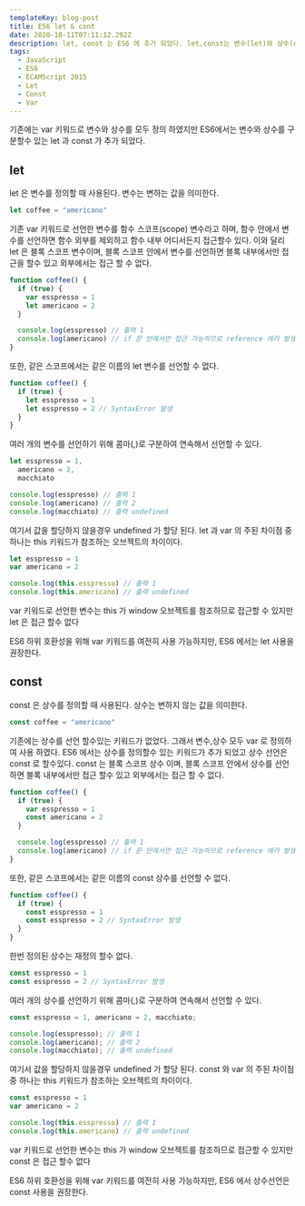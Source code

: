 ```yaml
---
templateKey: blog-post
title: ES6 let & cont
date: 2020-10-11T07:11:12.292Z
description: let, const 는 ES6 에 추가 되었다. let,const는 변수(let)와 상수(const)를 구분 하여 정의할때 사용 된다.
tags:
  - JavaScript
  - ES6
  - ECAMScript 2015
  - Let
  - Const
  - Var
---
```


기존에는 var 키워드로 변수와 상수를 모두 정의 하였지만 ES6에서는 변수와 상수를 구분할수 있는 let 과 const 가 추가 되었다.

## let

let 은 변수를 정의할 때 사용된다.
변수는 변하는 값을 의미한다.

```javascript
let coffee = "americano"
```

기존 var 키워드로 선언한 변수를 함수 스코프(scope) 변수라고 하며, 함수 안에서 변수를 선언하면 함수 외부를 제외하고 함수 내부 어디서든지 접근할수 있다. 이와 달리 let 은 블록 스코프 변수이며, 블록 스코프 안에서 변수를 선언하면 블록 내부에서만 접근을 할수 있고 외부에서는 접근 할 수 없다.

```javascript
function coffee() {
  if (true) {
    var esspresso = 1
    let americano = 2
  }

  console.log(esspresso) // 출력 1
  console.log(americano) // if 문 안에서만 접근 가능하므로 reference 에러 발생
}
```

또한, 같은 스코프에서는 같은 이름의 let 변수를 선언할 수 없다.

```javascript
function coffee() {
  if (true) {
    let esspresso = 1
    let esspresso = 2 // SyntaxError 발생
  }
}
```

여러 개의 변수를 선언하기 위해 콤마(,)로 구분하여 연속해서 선언할 수 있다.

```javascript
let esspresso = 1,
  americano = 2,
  macchiato

console.log(esspresso) // 출력 1
console.log(americano) // 출력 2
console.log(macchiato) // 출력 undefined
```

여기서 값을 할당하지 않을경우 undefined 가 할당 된다.
let 과 var 의 주된 차이점 중 하나는 this 키워드가 참조하는 오브젝트의 차이이다.

```javascript
let esspresso = 1
var americano = 2

console.log(this.esspresso) // 출력 1
console.log(this.americano) // 출력 undefined
```

var 키워드로 선언한 변수는 this 가 window 오브젝트를 참조하므로 접근할 수 있지만 let 은 접근 할수 없다

ES6 하위 호환성을 위해 var 키워드를 여전히 사용 가능하지만, ES6 에서는 let 사용을 권장한다.

## const

const 은 상수를 정의할 때 사용된다.
상수는 변하지 않는 값을 의미한다.

```javascript
const coffee = "americano"
```

기존에는 상수를 선언 할수있는 키워드가 없었다. 그래서 변수,상수 모두 var 로 정의하여 사용 하였다.
ES6 에서는 상수를 정의할수 있는 키워드가 추가 되었고 상수 선언은 const 로 할수있다.
const 는 블록 스코프 상수 이며, 블록 스코프 안에서 상수를 선언하면 블록 내부에서만 접근 할수 있고 외부에서는 접근 할 수 없다.

```javascript
function coffee() {
  if (true) {
    var esspresso = 1
    const americano = 2
  }

  console.log(esspresso) // 출력 1
  console.log(americano) // if 문 안에서만 접근 가능하므로 reference 에러 발생
}
```

또한, 같은 스코프에서는 같은 이름의 const 상수를 선언할 수 없다.

```javascript
function coffee() {
  if (true) {
    const esspresso = 1
    const esspresso = 2 // SyntaxError 발생
  }
}
```

한번 정의된 상수는 재정의 할수 없다.

```javascript
const esspresso = 1
const esspresso = 2 // SyntaxError 발생
```

여러 개의 상수를 선언하기 위해 콤마(,)로 구분하여 연속해서 선언할 수 있다.

```javascript
const esspresso = 1, americano = 2, macchiato;

console.log(esspresso); // 출력 1
console.log(americano); // 출력 2
console.log(macchiato); // 출력 undefined
```

여기서 값을 할당하지 않을경우 undefined 가 할당 된다.
const 와 var 의 주된 차이점 중 하나는 this 키워드가 참조하는 오브젝트의 차이이다.

```javascript
const esspresso = 1
var americano = 2

console.log(this.esspresso) // 출력 1
console.log(this.americano) // 출력 undefined
```

var 키워드로 선언한 변수는 this 가 window 오브젝트를 참조하므로 접근할 수 있지만 const 은 접근 할수 없다

ES6 하위 호환성을 위해 var 키워드를 여전히 사용 가능하지만, ES6 에서 상수선언은 const 사용을 권장한다.
